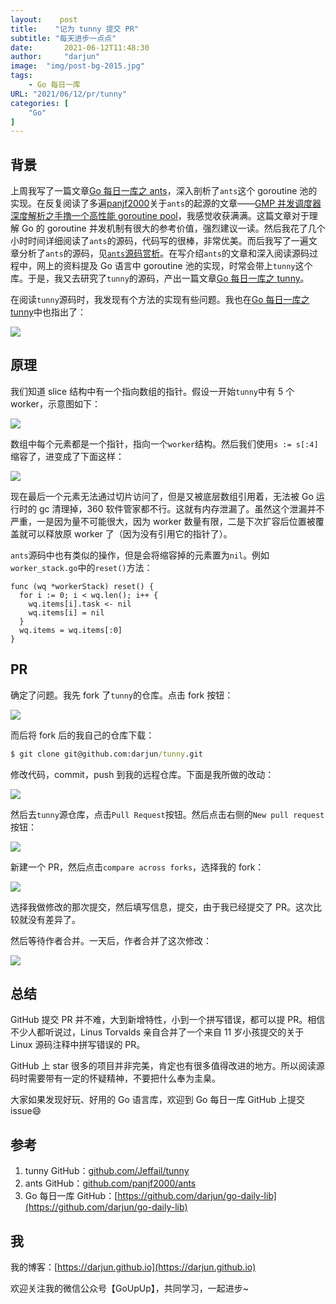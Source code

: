 ```yaml
---
layout:    post
title:    "记为 tunny 提交 PR"
subtitle: "每天进步一点点"
date:		2021-06-12T11:48:30
author:		"darjun"
image:	"img/post-bg-2015.jpg"
tags:
    - Go 每日一库
URL: "2021/06/12/pr/tunny"
categories: [
	"Go"
]
---
```


## 背景

上周我写了一篇文章[Go 每日一库之 ants](https://darjun.github.io/2021/06/03/godailylib/ants)，深入剖析了`ants`这个 goroutine 池的实现。在反复阅读了多遍[panjf2000](https://github.com/panjf2000)关于`ants`的起源的文章——[GMP 并发调度器深度解析之手撸一个高性能 goroutine pool](https://strikefreedom.top/high-performance-implementation-of-goroutine-pool)，我感觉收获满满。这篇文章对于理解 Go 的 goroutine 并发机制有很大的参考价值，强烈建议一读。然后我花了几个小时时间详细阅读了`ants`的源码，代码写的很棒，非常优美。而后我写了一遍文章分析了`ants`的源码，见[`ants`源码赏析](https://darjun.github.io/2021/06/04/godailylib/ants-src/)。在写介绍`ants`的文章和深入阅读源码过程中，网上的资料提及 Go 语言中 goroutine 池的实现，时常会带上`tunny`这个库。于是，我又去研究了`tunny`的源码，产出一篇文章[Go 每日一库之 tunny](https://darjun.github.io/2021/06/10/godailylib/tunny/)。

在阅读`tunny`源码时，我发现有个方法的实现有些问题。我也在[Go 每日一库之 tunny](https://darjun.github.io/2021/06/10/godailylib/tunny/)中也指出了：

![](/img/in-post/pr/tunny1.png#center)

## 原理

我们知道 slice 结构中有一个指向数组的指针。假设一开始`tunny`中有 5 个 worker，示意图如下：

![](/img/in-post/pr/tunny2.png#center)

数组中每个元素都是一个指针，指向一个`worker`结构。然后我们使用`s := s[:4]`缩容了，进变成了下面这样：

![](/img/in-post/pr/tunny3.png#center)

现在最后一个元素无法通过切片访问了，但是又被底层数组引用着，无法被 Go 运行时的 gc 清理掉，360 软件管家都不行。这就有内存泄漏了。虽然这个泄漏并不严重，一是因为量不可能很大，因为 worker 数量有限，二是下次扩容后位置被覆盖就可以释放原 worker 了（因为没有引用它的指针了）。

`ants`源码中也有类似的操作，但是会将缩容掉的元素置为`nil`。例如`worker_stack.go`中的`reset()`方法：

```golang
func (wq *workerStack) reset() {
  for i := 0; i < wq.len(); i++ {
    wq.items[i].task <- nil
    wq.items[i] = nil
  }
  wq.items = wq.items[:0]
}
```

## PR

确定了问题。我先 fork 了`tunny`的仓库。点击 fork 按钮：

![](/img/in-post/pr/tunny4.png#center)

而后将 fork 后的我自己的仓库下载：

```cmd
$ git clone git@github.com:darjun/tunny.git
```

修改代码，commit，push 到我的远程仓库。下面是我所做的改动：

![](/img/in-post/pr/tunny5.png#center)

然后去`tunny`源仓库，点击`Pull Request`按钮。然后点击右侧的`New pull request`按钮：

![](/img/in-post/pr/tunny6.png#center)

新建一个 PR，然后点击`compare across forks`，选择我的 fork：

![](/img/in-post/pr/tunny7.png#center)

选择我做修改的那次提交，然后填写信息，提交，由于我已经提交了 PR。这次比较就没有差异了。

然后等待作者合并。一天后，作者合并了这次修改：

![](/img/in-post/pr/tunny8.png#center)

## 总结

GitHub 提交 PR 并不难，大到新增特性，小到一个拼写错误，都可以提 PR。相信不少人都听说过，Linus Torvalds 亲自合并了一个来自 11 岁小孩提交的关于 Linux 源码注释中拼写错误的 PR。

GitHub 上 star 很多的项目并非完美，肯定也有很多值得改进的地方。所以阅读源码时需要带有一定的怀疑精神，不要把什么奉为圭臬。

大家如果发现好玩、好用的 Go 语言库，欢迎到 Go 每日一库 GitHub 上提交 issue😄

## 参考

1. tunny GitHub：[github.com/Jeffail/tunny](https://github.com/Jeffail/tunny)
2. ants GitHub：[github.com/panjf2000/ants](https://github.com/panjf2000/ants)
3. Go 每日一库 GitHub：[https://github.com/darjun/go-daily-lib](https://github.com/darjun/go-daily-lib)

## 我

我的博客：[https://darjun.github.io](https://darjun.github.io)

欢迎关注我的微信公众号【GoUpUp】，共同学习，一起进步~